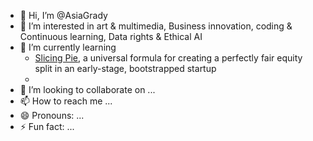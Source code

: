 - 👋 Hi, I’m @AsiaGrady
- 👀 I’m interested in art & multimedia, Business innovation, coding & Continuous learning, Data rights & Ethical
 AI 
- 🌱 I’m currently learning
  - [Slicing Pie](https://slicingpie.com/learn-slicing-pie-model/), a universal formula for creating a perfectly fair equity split in an early-stage, bootstrapped startup
  - 
- 💞️ I’m looking to collaborate on ...
- 📫 How to reach me ...
- 😄 Pronouns: ...
- ⚡ Fun fact: ...

<!---
AsiaGrady/AsiaGrady is a ✨ special ✨ repository because its `README.md` (this file) appears on your GitHub profile.
You can click the Preview link to take a look at your changes.
--->

